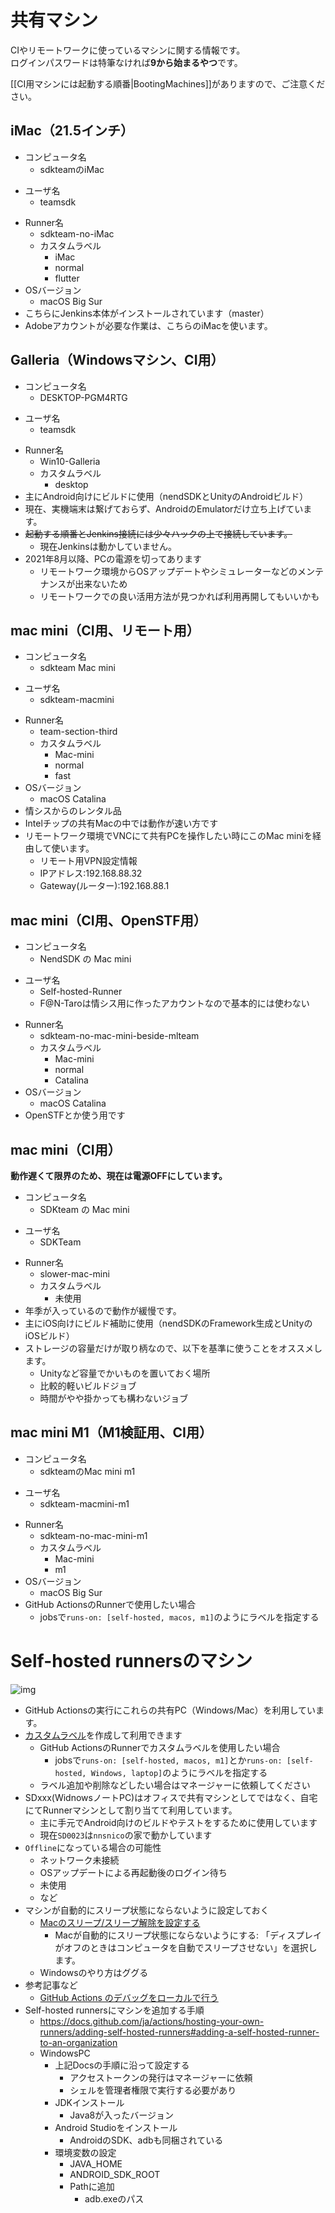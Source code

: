 # 共有マシン

CIやリモートワークに使っているマシンに関する情報です。  
ログインパスワードは特筆なければ**9から始まるやつ**です。

[[CI用マシンには起動する順番|BootingMachines]]がありますので、ご注意ください。


## iMac（21.5インチ）
- コンピュータ名
  - sdkteamのiMac
* ユーザ名
  * teamsdk
- Runner名
  - sdkteam-no-iMac
  - カスタムラベル
    - iMac
    - normal
    - flutter
- OSバージョン
  - macOS Big Sur
- こちらにJenkins本体がインストールされています（master）
- Adobeアカウントが必要な作業は、こちらのiMacを使います。

## Galleria（Windowsマシン、CI用）
- コンピュータ名
  - DESKTOP-PGM4RTG
* ユーザ名
  * teamsdk
- Runner名
  - Win10-Galleria
  - カスタムラベル
    - desktop
- 主にAndroid向けにビルドに使用（nendSDKとUnityのAndroidビルド）
- 現在、実機端末は繋げておらず、AndroidのEmulatorだけ立ち上げています。
- ~~起動する順番とJenkins接続には少々ハックの上で接続しています。~~
  - 現在Jenkinsは動かしていません。
- 2021年8月以降、PCの電源を切ってあります
  - リモートワーク環境からOSアップデートやシミュレーターなどのメンテナンスが出来ないため
  - リモートワークでの良い活用方法が見つかれば利用再開してもいいかも

## mac mini（CI用、リモート用）
- コンピュータ名
  - sdkteam Mac mini
* ユーザ名
  * sdkteam-macmini
- Runner名
  - team-section-third
  - カスタムラベル
    - Mac-mini
    - normal
    - fast
- OSバージョン
  - macOS Catalina
- 情シスからのレンタル品
- Intelチップの共有Macの中では動作が速い方です
- リモートワーク環境でVNCにて共有PCを操作したい時にこのMac miniを経由して使います。
  - リモート用VPN設定情報
  - IPアドレス:192.168.88.32
  - Gateway(ルーター):192.168.88.1

## mac mini（CI用、OpenSTF用）
- コンピュータ名
  - NendSDK の Mac mini
* ユーザ名
  * Self-hosted-Runner
  * F@N-Taroは情シス用に作ったアカウントなので基本的には使わない
- Runner名
  - sdkteam-no-mac-mini-beside-mlteam
  - カスタムラベル
    - Mac-mini
    - normal
    - Catalina
- OSバージョン
  - macOS Catalina
- OpenSTFとか使う用です

## mac mini（CI用）
**動作遅くて限界のため、現在は電源OFFにしています。**
- コンピュータ名
  - SDKteam の Mac mini
* ユーザ名
  * SDKTeam
- Runner名
  - slower-mac-mini
  - カスタムラベル
    - 未使用
- 年季が入っているので動作が緩慢です。
- 主にiOS向けにビルド補助に使用（nendSDKのFramework生成とUnityのiOSビルド）
- ストレージの容量だけが取り柄なので、以下を基準に使うことをオススメします。
  - Unityなど容量でかいものを置いておく場所
  - 比較的軽いビルドジョブ
  - 時間がやや掛かっても構わないジョブ

## mac mini M1（M1検証用、CI用）
- コンピュータ名
  - sdkteamのMac mini m1
* ユーザ名
  * sdkteam-macmini-m1
- Runner名
  - sdkteam-no-mac-mini-m1
  - カスタムラベル
    - Mac-mini
    - m1
- OSバージョン
  - macOS Big Sur
- GitHub ActionsのRunnerで使用したい場合
  - jobsで`runs-on: [self-hosted, macos, m1]`のようにラベルを指定する

# Self-hosted runnersのマシン
![img](https://user-images.githubusercontent.com/9563506/170418519-12825d2a-04fb-4721-b2f9-0012fbe99fb9.png)

- GitHub Actionsの実行にこれらの共有PC（Windows/Mac）を利用しています。
- [カスタムラベル](https://docs.github.com/ja/actions/hosting-your-own-runners/using-labels-with-self-hosted-runners)を作成して利用できます
  - GitHub ActionsのRunnerでカスタムラベルを使用したい場合
    - jobsで`runs-on: [self-hosted, macos, m1]`とか`runs-on: [self-hosted, Windows, laptop]`のようにラベルを指定する
  - ラベル追加や削除などしたい場合はマネージャーに依頼してください
- SDxxx(WidnowsノートPC)はオフィスで共有マシンとしてではなく、自宅にてRunnerマシンとして割り当てて利用しています。
  - 主に手元でAndroid向けのビルドやテストをするために使用しています
  - 現在`SD0023`は`nnsnico`の家で動かしています
- `Offline`になっている場合の可能性
  - ネットワーク未接続
  - OSアップデートによる再起動後のログイン待ち
  - 未使用
  - など
- マシンが自動的にスリープ状態にならないように設定しておく
  - [Macのスリープ/スリープ解除を設定する](https://support.apple.com/ja-jp/guide/mac-help/mchle41a6ccd/mac)
    - Macが自動的にスリープ状態にならないようにする: 「ディスプレイがオフのときはコンピュータを自動でスリープさせない」を選択します。
  - Windowsのやり方はググる
- 参考記事など
  - [GitHub Actions のデバッグをローカルで行う](https://zenn.dev/snowcait/articles/2b4a903b9fd584)
- Self-hosted runnersにマシンを追加する手順
  - https://docs.github.com/ja/actions/hosting-your-own-runners/adding-self-hosted-runners#adding-a-self-hosted-runner-to-an-organization
  - WindowsPC
    - 上記Docsの手順に沿って設定する
      - アクセストークンの発行はマネージャーに依頼
      - シェルを管理者権限で実行する必要があり
    - JDKインストール
      - Java8が入ったバージョン
    - Android Studioをインストール
      - AndroidのSDK、adbも同梱されている
    - 環境変数の設定
      - JAVA_HOME
      - ANDROID_SDK_ROOT
      - Pathに追加
        - adb.exeのパス
